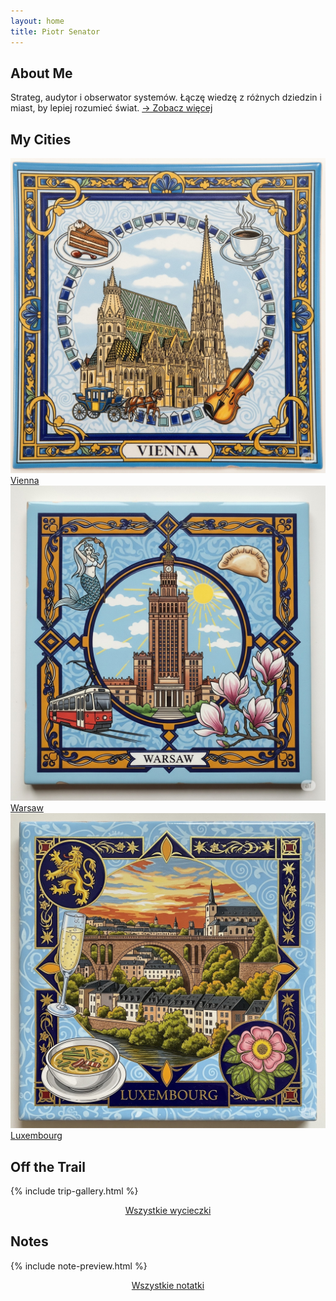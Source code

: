 ```yaml
---
layout: home
title: Piotr Senator
---
```

<section class="home-about-and-cities">
  <section class="home-about">
    <h2>About Me</h2>
    <p>Strateg, audytor i obserwator systemów. Łączę wiedzę z różnych dziedzin i miast, by lepiej rozumieć świat.  
    <a href="/about">→ Zobacz więcej</a></p>
  </section>

  <section class="home-cities">
    <h2>My Cities</h2>
    <div class="city-tiles">
      <a href="/cities/vienna/"><img src="/assets/images/city__vienna__1.jpg" alt="Vienna" /><span>Vienna</span></a>
      <a href="/cities/warsaw/"><img src="/assets/images/city__warsaw__1.jpg" alt="Warsaw" /><span>Warsaw</span></a>
      <a href="/cities/luxembourg/"><img src="/assets/images/city__luxembourg__1.jpg" alt="Luxembourg" /><span>Luxembourg</span></a>
    </div>
  </section>
</section>


<section class="home-trail">
  <h2>Off the Trail</h2>
  {% include trip-gallery.html %}
  <p style="text-align: center;"><a class="button" href="/off-the-trail/">Wszystkie wycieczki</a></p>
</section>

<section class="home-notes">
  <h2>Notes</h2>
  {% include note-preview.html %}
  <p style="text-align: center;"><a class="button" href="/notes/">Wszystkie notatki</a></p>
</section>
